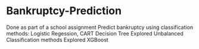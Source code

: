 # Bankruptcy-Prediction
Done as part of a school assignment
Predict bankruptcy using classification methods: Logistic Regession, CART Decision Tree
Explored Unbalanced Classification methods
Explored XGBoost
